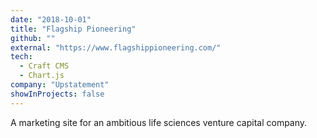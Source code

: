 ```yaml
---
date: "2018-10-01"
title: "Flagship Pioneering"
github: ""
external: "https://www.flagshippioneering.com/"
tech:
  - Craft CMS
  - Chart.js
company: "Upstatement"
showInProjects: false
---
```


A marketing site for an ambitious life sciences venture capital company.
